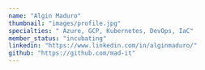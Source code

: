 ```yaml
---
name: "Algin Maduro"
thumbnail: "images/profile.jpg"
specialties: " Azure, GCP, Kubernetes, DevOps, IaC"
member_status: "incubating"
linkedin: "https://www.linkedin.com/in/alginmaduro/"
github: "https://github.com/mad-it"
---
```

